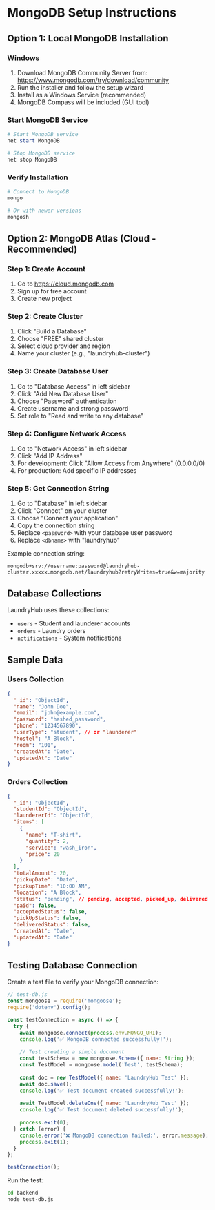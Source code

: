 # MongoDB Setup Instructions

## Option 1: Local MongoDB Installation

### Windows
1. Download MongoDB Community Server from: https://www.mongodb.com/try/download/community
2. Run the installer and follow the setup wizard
3. Install as a Windows Service (recommended)
4. MongoDB Compass will be included (GUI tool)

### Start MongoDB Service
```powershell
# Start MongoDB service
net start MongoDB

# Stop MongoDB service  
net stop MongoDB
```

### Verify Installation
```powershell
# Connect to MongoDB
mongo

# Or with newer versions
mongosh
```

## Option 2: MongoDB Atlas (Cloud - Recommended)

### Step 1: Create Account
1. Go to https://cloud.mongodb.com
2. Sign up for free account
3. Create new project

### Step 2: Create Cluster
1. Click "Build a Database"
2. Choose "FREE" shared cluster
3. Select cloud provider and region
4. Name your cluster (e.g., "laundryhub-cluster")

### Step 3: Create Database User
1. Go to "Database Access" in left sidebar
2. Click "Add New Database User"
3. Choose "Password" authentication
4. Create username and strong password
5. Set role to "Read and write to any database"

### Step 4: Configure Network Access
1. Go to "Network Access" in left sidebar
2. Click "Add IP Address"
3. For development: Click "Allow Access from Anywhere" (0.0.0.0/0)
4. For production: Add specific IP addresses

### Step 5: Get Connection String
1. Go to "Database" in left sidebar
2. Click "Connect" on your cluster
3. Choose "Connect your application"
4. Copy the connection string
5. Replace `<password>` with your database user password
6. Replace `<dbname>` with "laundryhub"

Example connection string:
```
mongodb+srv://username:password@laundryhub-cluster.xxxxx.mongodb.net/laundryhub?retryWrites=true&w=majority
```

## Database Collections

LaundryHub uses these collections:
- `users` - Student and launderer accounts
- `orders` - Laundry orders
- `notifications` - System notifications

## Sample Data

### Users Collection
```json
{
  "_id": "ObjectId",
  "name": "John Doe",
  "email": "john@example.com",
  "password": "hashed_password",
  "phone": "1234567890",
  "userType": "student", // or "launderer"
  "hostel": "A Block",
  "room": "101",
  "createdAt": "Date",
  "updatedAt": "Date"
}
```

### Orders Collection
```json
{
  "_id": "ObjectId",
  "studentId": "ObjectId",
  "laundererId": "ObjectId",
  "items": [
    {
      "name": "T-shirt",
      "quantity": 2,
      "service": "wash_iron",
      "price": 20
    }
  ],
  "totalAmount": 20,
  "pickupDate": "Date",
  "pickupTime": "10:00 AM",
  "location": "A Block",
  "status": "pending", // pending, accepted, picked_up, delivered
  "paid": false,
  "acceptedStatus": false,
  "pickUpStatus": false,
  "deliveredStatus": false,
  "createdAt": "Date",
  "updatedAt": "Date"
}
```

## Testing Database Connection

Create a test file to verify your MongoDB connection:

```javascript
// test-db.js
const mongoose = require('mongoose');
require('dotenv').config();

const testConnection = async () => {
  try {
    await mongoose.connect(process.env.MONGO_URI);
    console.log('✅ MongoDB connected successfully!');
    
    // Test creating a simple document
    const testSchema = new mongoose.Schema({ name: String });
    const TestModel = mongoose.model('Test', testSchema);
    
    const doc = new TestModel({ name: 'LaundryHub Test' });
    await doc.save();
    console.log('✅ Test document created successfully!');
    
    await TestModel.deleteOne({ name: 'LaundryHub Test' });
    console.log('✅ Test document deleted successfully!');
    
    process.exit(0);
  } catch (error) {
    console.error('❌ MongoDB connection failed:', error.message);
    process.exit(1);
  }
};

testConnection();
```

Run the test:
```bash
cd backend
node test-db.js
```
